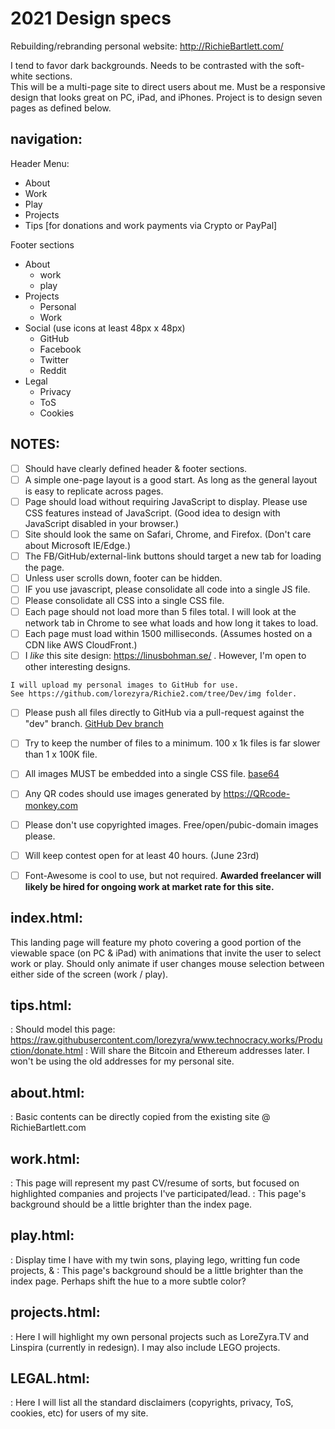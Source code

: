 # 2021 Design specs
Rebuilding/rebranding personal website: http://RichieBartlett.com/ 

I tend to favor dark backgrounds. Needs to be contrasted with the soft-white sections.  
This will be a multi-page site to direct users about me. Must be a responsive design that looks great on PC, iPad, and iPhones.
Project is to design seven pages as defined below.



## navigation:
Header Menu: 
- About
- Work
- Play
- Projects
- Tips [for donations and work payments via Crypto or PayPal]


Footer sections
- About
  - work
  - play
- Projects
  - Personal
  - Work
- Social (use icons at least 48px x 48px)
  - GitHub
  - Facebook
  - Twitter
  - Reddit
- Legal
  - Privacy
  - ToS
  - Cookies



## NOTES:  

- [ ] Should have clearly defined header & footer sections. 
- [ ] A simple one-page layout is a good start. As long as the general layout is easy to replicate across pages.
- [ ] Page should load without requiring JavaScript to display. Please use CSS features instead of JavaScript. 
      (Good idea to design with JavaScript disabled in your browser.)
- [ ] Site should look the same on Safari, Chrome, and Firefox. (Don't care about Microsoft IE/Edge.) 
- [ ] The FB/GitHub/external-link buttons should target a new tab for loading the page.
- [ ] Unless user scrolls down, footer can be hidden.
- [ ] IF you use javascript, please consolidate all code into a single JS file.
- [ ] Please consolidate all CSS into a single CSS file.
- [ ] Each page should not load more than 5 files total. 
      I will look at the network tab in Chrome to see what loads and how long it takes to load.
- [ ] Each page must load within 1500 milliseconds. (Assumes hosted on a CDN like AWS CloudFront.)
- [ ] I _like_ this site design: https://linusbohman.se/ . However, I'm open to other interesting designs.

``` 
I will upload my personal images to GitHub for use. 
See https://github.com/lorezyra/Richie2.com/tree/Dev/img folder.

```

- [ ] Please push all files directly to GitHub via a pull-request against the "dev" branch. 
      [GitHub Dev branch](https://github.com/lorezyra/Richie2.com/tree/Dev)
- [ ] Try to keep the number of files to a minimum. 100 x 1k files is far slower than 1 x 100K file. 
- [ ] All images MUST be embedded into a single CSS file. [base64](https://www.base64-image.de/) 
- [ ] Any QR codes should use images generated by https://QRcode-monkey.com
- [ ] Please don't use copyrighted images. Free/open/pubic-domain images please. 
- [ ] Will keep contest open for at least 40 hours. (June 23rd)
- [ ] Font-Awesome is cool to use, but not required.
**Awarded freelancer will likely be hired for ongoing work at market rate for this site.**


## index.html:
This landing page will feature my photo covering a good portion of the viewable space (on PC & iPad) with animations that invite the user to select work or play. Should only animate if user changes mouse selection between either side of the screen (work / play).


## tips.html:
: Should model this page: https://raw.githubusercontent.com/lorezyra/www.technocracy.works/Production/donate.html
: Will share the Bitcoin and Ethereum addresses later. I won't be using the old addresses for my personal site.


## about.html:
: Basic contents can be directly copied from the existing site @ RichieBartlett.com


## work.html:
: This page will represent my past CV/resume of sorts, but focused on highlighted companies and projects I've participated/lead.
: This page's background should be a little brighter than the index page.


## play.html:
: Display time I have with my twin sons, playing lego, writting fun code projects, & 
: This page's background should be a little brighter than the index page. Perhaps shift the hue to a more subtle color?


## projects.html:
: Here I will highlight my own personal projects such as LoreZyra.TV and Linspira (currently in redesign). I may also include LEGO projects.


## LEGAL.html:
: Here I will list all the standard disclaimers (copyrights, privacy, ToS, cookies, etc) for users of my site.
